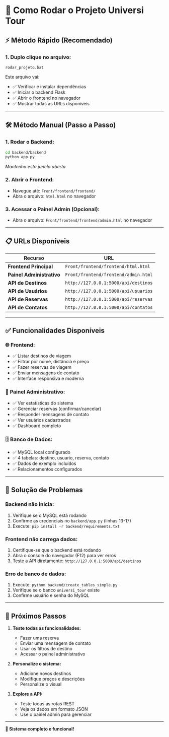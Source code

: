 # 🚀 Como Rodar o Projeto Universi Tour

## ⚡ Método Rápido (Recomendado)

### 1. **Duplo clique no arquivo:**
```
rodar_projeto.bat
```

Este arquivo vai:
- ✅ Verificar e instalar dependências
- ✅ Iniciar o backend Flask
- ✅ Abrir o frontend no navegador
- ✅ Mostrar todas as URLs disponíveis

---

## 🛠️ Método Manual (Passo a Passo)

### 1. **Rodar o Backend:**
```bash
cd backend/backend
python app.py
```
*Mantenha esta janela aberta*

### 2. **Abrir o Frontend:**
- Navegue até: `Front/frontend/frontend/`
- Abra o arquivo: `html.html` no navegador

### 3. **Acessar o Painel Admin (Opcional):**
- Abra o arquivo: `Front/frontend/frontend/admin.html` no navegador

---

## 📋 URLs Disponíveis

| Recurso | URL |
|---------|-----|
| **Frontend Principal** | `Front/frontend/frontend/html.html` |
| **Painel Administrativo** | `Front/frontend/frontend/admin.html` |
| **API de Destinos** | `http://127.0.0.1:5000/api/destinos` |
| **API de Usuários** | `http://127.0.0.1:5000/api/usuarios` |
| **API de Reservas** | `http://127.0.0.1:5000/api/reservas` |
| **API de Contatos** | `http://127.0.0.1:5000/api/contatos` |

---

## ✅ Funcionalidades Disponíveis

### 🌐 **Frontend:**
- ✅ Listar destinos de viagem
- ✅ Filtrar por nome, distância e preço
- ✅ Fazer reservas de viagem
- ✅ Enviar mensagens de contato
- ✅ Interface responsiva e moderna

### 🔧 **Painel Administrativo:**
- ✅ Ver estatísticas do sistema
- ✅ Gerenciar reservas (confirmar/cancelar)
- ✅ Responder mensagens de contato
- ✅ Ver usuários cadastrados
- ✅ Dashboard completo

### 🗄️ **Banco de Dados:**
- ✅ MySQL local configurado
- ✅ 4 tabelas: destino, usuario, reserva, contato
- ✅ Dados de exemplo incluídos
- ✅ Relacionamentos configurados

---

## 🚨 Solução de Problemas

### **Backend não inicia:**
1. Verifique se o MySQL está rodando
2. Confirme as credenciais no `backend/app.py` (linhas 13-17)
3. Execute: `pip install -r backend/requirements.txt`

### **Frontend não carrega dados:**
1. Certifique-se que o backend está rodando
2. Abra o console do navegador (F12) para ver erros
3. Teste a API diretamente: `http://127.0.0.1:5000/api/destinos`

### **Erro de banco de dados:**
1. Execute: `python backend/create_tables_simple.py`
2. Verifique se o banco `universi_tour` existe
3. Confirme usuário e senha do MySQL

---

## 🎯 Próximos Passos

1. **Teste todas as funcionalidades:**
   - Fazer uma reserva
   - Enviar uma mensagem de contato
   - Usar os filtros de destino
   - Acessar o painel administrativo

2. **Personalize o sistema:**
   - Adicione novos destinos
   - Modifique preços e descrições
   - Personalize o visual

3. **Explore a API:**
   - Teste todas as rotas REST
   - Veja os dados em formato JSON
   - Use o painel admin para gerenciar

---

**🎉 Sistema completo e funcional!**
